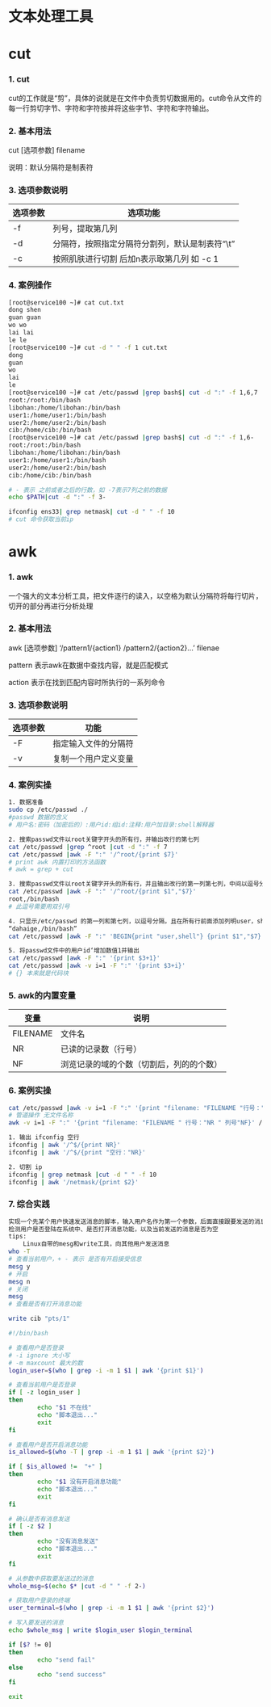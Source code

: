 # 文本处理工具

# cut

### 1. cut

cut的工作就是“剪”，具体的说就是在文件中负责剪切数据用的。cut命令从文件的每一行剪切字节、字符和字符按并将这些字节、字符和字符输出。

### 2. 基本用法

cut [选项参数] filename

说明：默认分隔符是制表符

### 3. 选项参数说明

| 选项参数 | 选项功能 |
| --- | --- |
| -f | 列号，提取第几列 |
| -d | 分隔符，按照指定分隔符分割列，默认是制表符“\t” |
| -c | 按照肌肤进行切割 后加n表示取第几列 如 -c 1 |

### 4. 案例操作

```bash
[root@service100 ~]# cat cut.txt
dong shen
guan guan
wo wo
lai lai
le le
[root@service100 ~]# cut -d " " -f 1 cut.txt
dong
guan
wo
lai
le
[root@service100 ~]# cat /etc/passwd |grep bash$| cut -d ":" -f 1,6,7
root:/root:/bin/bash
libohan:/home/libohan:/bin/bash
user1:/home/user1:/bin/bash
user2:/home/user2:/bin/bash
cib:/home/cib:/bin/bash
[root@service100 ~]# cat /etc/passwd |grep bash$| cut -d ":" -f 1,6-
root:/root:/bin/bash
libohan:/home/libohan:/bin/bash
user1:/home/user1:/bin/bash
user2:/home/user2:/bin/bash
cib:/home/cib:/bin/bash

# - 表示 之前或者之后的行数，如 -7表示7列之前的数据
echo $PATH|cut -d ":" -f 3-

ifconfig ens33| grep netmask| cut -d " " -f 10
# cut 命令获取当前ip
```

# awk

### 1. awk

一个强大的文本分析工具，把文件逐行的读入，以空格为默认分隔符将每行切片，切开的部分再进行分析处理

### 2. 基本用法

awk [选项参数]  ‘/pattern1/{action1}    /pattern2/{action2}…’    filenae

pattern 表示awk在数据中查找内容，就是匹配模式

action   表示在找到匹配内容时所执行的一系列命令

### 3. 选项参数说明

| 选项参数 | 功能 |
| --- | --- |
| -F | 指定输入文件的分隔符 |
| -v | 复制一个用户定义变量 |

### 4. 案例实操

```bash
1. 数据准备
sudo cp /etc/passwd ./
#passwd 数据的含义
# 用户名:密码（加密后的）:用户id:组id:注释:用户加目录:shell解释器

2. 搜索passwd文件以root关键字开头的所有行，并输出改行的第七列
cat /etc/passwd |grep ^root |cut -d ":" -f 7
cat /etc/passwd |awk -F ":" '/^root/{print $7}'
# print awk 内置打印的方法函数
# awk = grep + cut

3. 搜索passwd文件以root关键字开头的所有行，并且输出改行的第一列第七列，中间以逗号分割
cat /etc/passwd |awk -F ":" '/^root/{print $1","$7}'
root,/bin/bash
# 此逗号需要用双引号

4. 只显示/etc/passwd 的第一列和第七列，以逗号分隔，且在所有行前面添加列明user，shell在最后一行添加
“dahaige,/bin/bash”
cat /etc/passwd |awk -F ":" 'BEGIN{print "user,shell"} {print $1","$7} END{print "end of file"}'

5. 将passwd文件中的用户id‘增加数值1并输出
cat /etc/passwd |awk -F ":" '{print $3+1}'
cat /etc/passwd |awk -v i=1 -F ":" '{print $3+i}'
# {} 本来就是代码块

```

### 5. awk的内置变量

| 变量 | 说明 |
| --- | --- |
| FILENAME | 文件名 |
| NR | 已读的记录数（行号） |
| NF | 浏览记录的域的个数（切割后，列的的个数） |

### 6. 案例实操

```bash
cat /etc/passwd |awk -v i=1 -F ":" '{print "filename: "FILENAME "行号："NR "列号"NF}'
# 管道操作 无文件名称
awk -v i=1 -F ":" '{print "filename: "FILENAME " 行号："NR " 列号"NF}' /etc/passwd

1. 输出 ifconfig 空行
ifconfig | awk '/^$/{print NR}'
ifconfig | awk '/^$/{print "空行："NR}'

2. 切割 ip
ifconfig | grep netmask |cut -d " " -f 10
ifconfig | awk '/netmask/{print $2}'
```

### 7. 综合实践

```bash
实现一个先某个用户快速发送消息的脚本，输入用户名作为第一个参数，后面直接跟要发送的消息。脚本需要
检测用户是否登陆在系统中、是否打开消息功能，以及当前发送的消息是否为空
tips:
	Linux自带的mesg和write工具，向其他用户发送消息
who -T
# 查看当前用户，+ - 表示 是否有开启接受信息
mesg y
# 开启
mesg n
# 关闭
mesg
# 查看是否有打开消息功能

write cib "pts/1" 

```

```bash
#!/bin/bash

# 查看用户是否登录
# -i ignore 大小写
# -m maxcount 最大的数
login_user=$(who | grep -i -m 1 $1 | awk '{print $1}')

# 查看当前用户是否登录
if [ -z login_user ]
then
        echo "$1 不在线"
        echo "脚本退出..."
        exit
fi

# 查看用户是否开启消息功能
is_allowed=$(who -T | grep -i -m 1 $1 | awk '{print $2}')

if [ $is_allowed !=  "+" ]
then
        echo "$1 没有开启消息功能"
        echo "脚本退出..."
        exit
fi

# 确认是否有消息发送
if [ -z $2 ]
then
        echo "没有消息发送"
        echo "脚本退出..."
        exit
fi

# 从参数中获取要发送过的消息
whole_msg=$(echo $* |cut -d " " -f 2-)

# 获取用户登录的终端
user_terminal=$(who | grep -i -m 1 $1 | awk '{print $2}')

# 写入要发送的消息
echo $whole_msg | write $login_user $login_terminal

if [$? != 0]
then
        echo "send fail"
else
        echo "send success"
fi

exit
```